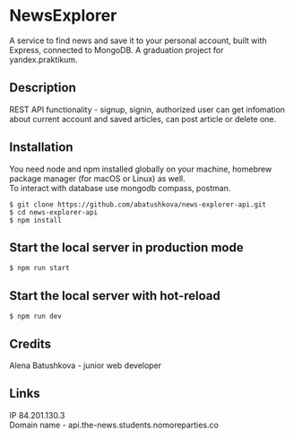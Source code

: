 # NewsExplorer

A service to find news and save it to your personal account, built with Express, connected to MongoDB. A graduation project for yandex.praktikum.

## Description
REST API functionality - signup, signin, authorized user can get infomation about current account and saved articles, can post article or delete one.

## Installation
You need node and npm installed globally on your machine, homebrew package manager (for macOS or Linux) as well.  
To interact with database use mongodb compass, postman.
```
$ git clone https://github.com/abatushkova/news-explorer-api.git
$ cd news-explorer-api
$ npm install
```

## Start the local server in production mode
```
$ npm run start
```

## Start the local server with hot-reload
```
$ npm run dev
```

## Credits
Alena Batushkova - junior web developer

## Links
IP 84.201.130.3  
Domain name - api.the-news.students.nomoreparties.co
